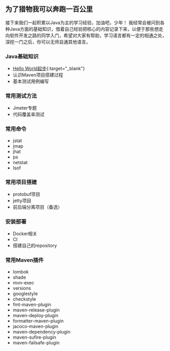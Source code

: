 ## 为了猎物我可以奔跑一百公里

接下来我们一起积累以Java为主的学习经验，加油吧，少年！
我经常会被问到各种Java方面的基础知识，借着自己经验把核心的内容记录下来，以便于那些想走向软件开发之路的同学入门，希望对大家有帮助，学习语言都有一定的相通之处，深挖一门之后，你可以无师自通其他语言。  

### Java基础知识  
- [Hello World起步](http://www.baidu.com){:target="_blank"}  
- 认识Maven项目搭建过程
- 基本测试用例编写  

### 常用测试方法  
- Jmeter专题  
- 代码覆盖率测试  

### 常用命令  
- jstat  
- jmap  
- jhat  
- ps
- netstat  
- lsof  

### 常用项目搭建   
- protobuf项目  
- jetty项目  
- 前后端分离项目（备选） 
    
### 安装部署   
- Docker相关  
- CI  
- 搭建自己的repository  

### 常用Maven插件  
- lombok  
- shade  
- mvn-exec  
- versions  
- googlestyle  
- checkstyle  
- fmt-maven-plugin  
- maven-release-plugin  
- maven-deploy-plugin  
- formatter-maven-plugin  
- jacoco-maven-plugin  
- maven-dependency-plugin
- maven-sufire-plugin  
- maven-failsafe-plugin  

